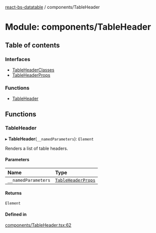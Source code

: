 [react-bs-datatable](../README.md) / components/TableHeader

# Module: components/TableHeader

## Table of contents

### Interfaces

- [TableHeaderClasses](../interfaces/components_TableHeader.TableHeaderClasses.md)
- [TableHeaderProps](../interfaces/components_TableHeader.TableHeaderProps.md)

### Functions

- [TableHeader](components_TableHeader.md#tableheader)

## Functions

### TableHeader

▸ **TableHeader**(`__namedParameters`): `Element`

Renders a list of table headers.

#### Parameters

| Name | Type |
| :------ | :------ |
| `__namedParameters` | [`TableHeaderProps`](../interfaces/components_TableHeader.TableHeaderProps.md) |

#### Returns

`Element`

#### Defined in

[components/TableHeader.tsx:62](https://github.com/imballinst/react-bs-datatable/blob/c9aa1a4/src/components/TableHeader.tsx#L62)
